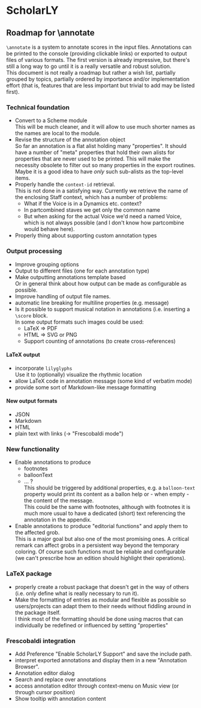 ScholarLY
=========

Roadmap for \annotate
---------------------

`\annotate` is a system to annotate scores in the input files. Annotations can be printed
to the console (providing clickable links) or exported to output files of various formats.
The first version is already impressive, but there's still a long way to go until it is a 
really versatile and robust solution.  
This document is not really a roadmap but rather a wish list, partially grouped by topics,
partially ordered by importance and/or implementation effort (that is, features that are
less important but trivial to add may be listed first).

### Technical foundation

- Convert to a Scheme module  
  This will be much cleaner, and it will allow to use much shorter names as the names are
  local to the module.
- Revise the structure of the annotation object  
  So far an annotation is a flat alist holding many "properties". It should have a number
  of "meta" properties that hold their own alists for properties that are never used to be
  printed. This will make the necessity obsolete to filter out so many properties in the
  export routines.  
  Maybe it is a good idea to have *only* such sub-alists as the top-level items.
- Properly handle the `context-id` retrieval.  
  This is not done in a satisfying way. Currently we retrieve the name of the enclosing
  Staff context, which has a number of problems:
  - What if the Voice is in a Dynamics etc. context?
  - In partcombined staves we get only the common name
  - But when asking for the actual Voice we'd need a named Voice, which is not always possible
    (and I don't know how partcombine would behave here).
- Properly thing about supporting custom annotation types
  
### Output processing

- Improve grouping options
- Output to different files (one for each annotation type)
- Make outputting annotations template based  
  Or in general think about how output can be made as configurable
  as possible.
- Improve handling of output file names.
- automatic line breaking for multiline properties (e.g. message)
- Is it possible to support musical notation in annotations (i.e. 
  inserting a `\score` block.  
  In some output formats such images could be used:  
  - LaTeX => PDF  
  - HTML => SVG or PNG
  - Support counting of annotations (to create cross-references)

#### LaTeX output

- incorporate `lilyglyphs`  
  Use it to (optionally) visualize the rhythmic location
- allow LaTeX code in annotation message (some kind of verbatim mode)
- provide some sort of Markdown-like message formatting

#### New output formats

- JSON
- Markdown
- HTML
- plain text with links (-> "Frescobaldi mode")

### New functionality

- Enable annotations to produce
  - footnotes
  - balloonText
  - ... ?  
  This should be triggered by additional properties, e.g. a `balloon-text` property would
  print its content as a ballon help or - when empty - the content of the message.  
  This could be the same with footnotes, although with footnotes it is much more
  usual to have a dedicated (short) text referencing the annotation in the appendix.
- Enable annotations to produce "editorial functions" and apply them to the affected grob.  
  This is a major goal but also one of the most promising ones. A critical remark can
  affect grobs in a persistent way beyond the temporary coloring. Of course such functions
  must be reliable and configurable (we can't prescribe how an edition should highlight 
  their operations).

### LaTeX package

- properly create a robust package that doesn't get in the way of others (i.e. only define
  what is really necessary to run it).
- Make the formatting of entries as modular and flexible as possible so users/projects can
  adapt them to their needs without fiddling around in the package itself.  
  I think most of the formatting should be done using macros that can individually be
  redefined or influenced by setting "properties"
  
### Frescobaldi integration

- Add Preference "Enable ScholarLY Support" and save the include path.
- interpret exported annotations and display them in a new "Annotation Browser".
- Annotation editor dialog
- Search and replace over annotations
- access annotation editor through context-menu on Music view (or through cursor position)
- Show tooltip with annotation content
